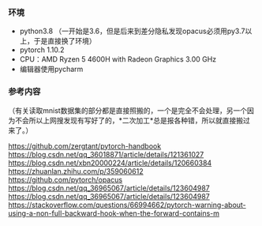 ### 环境

- python3.8 （一开始是3.6，但是后来到差分隐私发现opacus必须用py3.7以上，于是直接换了环境）
- pytorch 1.10.2
- CPU：AMD Ryzen 5 4600H with Radeon Graphics            3.00 GHz
- 编辑器使用pycharm

### 参考内容

（有关读取mnist数据集的部分都是直接照搬的，一个是完全不会处理，另一个因为不会所以上网搜发现有写好了的，\*二次加工\*总是报各种错，所以就直接搬过来了。）

https://github.com/zergtant/pytorch-handbook
https://blog.csdn.net/qq_36018871/article/details/121361027
https://blog.csdn.net/xbn20000224/article/details/120660384
https://zhuanlan.zhihu.com/p/359060612
https://github.com/pytorch/opacus
https://blog.csdn.net/qq_36965067/article/details/123604987
https://blog.csdn.net/qq_36965067/article/details/123604987
https://stackoverflow.com/questions/66994662/pytorch-warning-about-using-a-non-full-backward-hook-when-the-forward-contains-m
